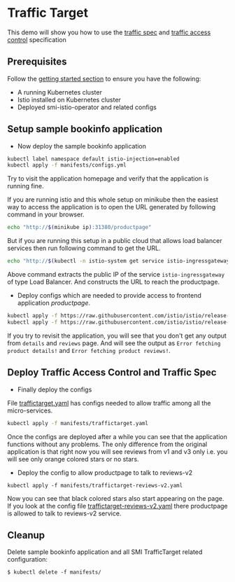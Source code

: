 # Traffic Target

This demo will show you how to use the [traffic spec](https://github.com/deislabs/smi-spec/blob/master/traffic-specs.md) and [traffic access control](https://github.com/deislabs/smi-spec/blob/master/traffic-access-control.md) specification

## Prerequisites
Follow the [getting started section](https://github.com/deislabs/smi-adapter-istio#getting-started) to ensure you have the following:
- A running Kubernetes cluster
- Istio installed on Kubernetes cluster
- Deployed smi-istio-operator and related configs

## Setup sample bookinfo application
* Now deploy the sample bookinfo application

```bash
kubectl label namespace default istio-injection=enabled
kubectl apply -f manifests/configs.yml
```

Try to visit the application homepage and verify that the application is running fine.

If you are running istio and this whole setup on minikube then the easiest way to access the application is to open the URL generated by following command in your browser.

```bash
echo "http://$(minikube ip):31380/productpage"
```

But if you are running this setup in a public cloud that allows load balancer services then run following command to get the URL.

```bash
echo "http://$(kubectl -n istio-system get service istio-ingressgateway -o jsonpath='{.status.loadBalancer.ingress[0].ip}')/productpage"
```

Above command extracts the public IP of the service `istio-ingressgateway` of type Load Balancer. And constructs the URL to reach the productpage.

* Deploy configs which are needed to provide access to frontend application *productpage*.

```bash
kubectl apply -f https://raw.githubusercontent.com/istio/istio/release-1.1/samples/bookinfo/platform/kube/rbac/rbac-config-ON.yaml
kubectl apply -f https://raw.githubusercontent.com/istio/istio/release-1.1/samples/bookinfo/platform/kube/rbac/productpage-policy.yaml
```

If you try to revisit the application, you will see that you don't get any output from `details` and `reviews` page. And will see the output as `Error fetching product details!` and `Error fetching product reviews!`.


## Deploy Traffic Access Control and Traffic Spec

* Finally deploy the configs

File [traffictarget.yaml](manifests/traffictarget.yaml) has configs needed to allow traffic among all the micro-services.

```bash
kubectl apply -f manifests/traffictarget.yaml
```

Once the configs are deployed after a while you can see that the application functions without any problems. The only difference from the original application is that right now you will see reviews from v1 and v3 only i.e. you will see only orange colored stars or no stars.

* Deploy the config to allow productpage to talk to reviews-v2

```
kubectl apply -f manifests/traffictarget-reviews-v2.yaml
```

Now you can see that black colored stars also start appearing on the page. If you look at the config file [traffictarget-reviews-v2.yaml](manifests/traffictarget-reviews-v2.yaml) there productpage is allowed to talk to reviews-v2 service.

## Cleanup
Delete sample bookinfo application and all SMI TrafficTarget related configuration:

```console
$ kubectl delete -f manifests/
```
